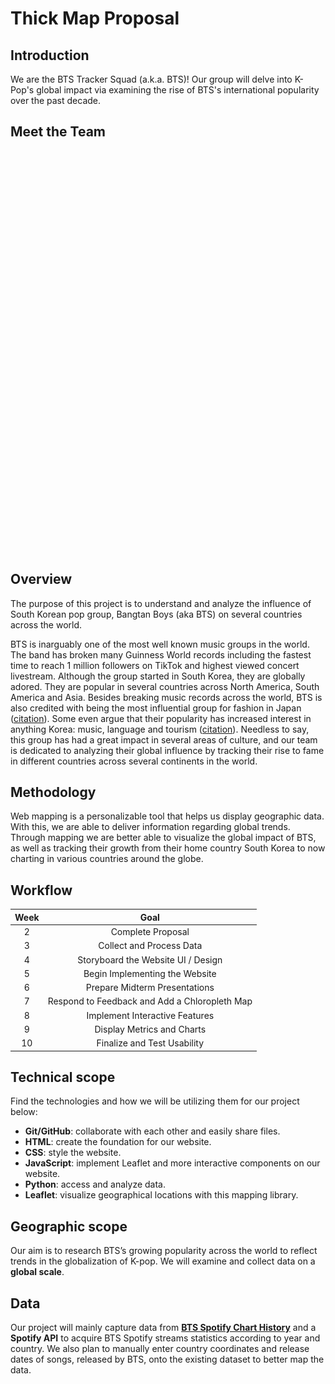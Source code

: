 # Thick Map Proposal

## Introduction
We are the BTS Tracker Squad (a.k.a. BTS)! Our group will delve into K-Pop's global impact via examining the rise of BTS's international popularity over the past decade.

## Meet the Team
<!-- Alyssa -->
<table style="visibility:hidden;">
<tbody>
  <tr>
    <td>
      <img align="left" width="200px" src="photos/alyssa.jpg">
    </td>
    <td>
      Hi, I'm <b>Alyssa Simmons</b> and I will be the <b>Web Developer</b> for our team. I am a fourth year Electrical Engineering major and I am excited to learn more about interactive web design over the course of this project. 
    </td>
  </tr>
<!--  Mariana  -->
  <tr>
    <td>
      <img align="left" width="200px" src="photos/mariana.png">
    </td>
    <td>
      Hi, I'm <b>Mariana Orozco-Berber</b> and I will be the <b>Project Manager</b> for our team. I am a fourth year Anthropology major and Digital Humanities minor. I am excited to use this project to imporve my coding skills as well as using them to create an interactive map.
    </td>
  </tr>
<!--  Yahaira  -->
  <tr>
    <td>
      <img align="left" width="200px" src="photos/yahaira.png">
    </td>
    <td>
      Hi, I'm <b>Yahaira Cortez</b> and I will be the <b>Data Specialis</b> for our team. I am a fourth year Cognitive Science major and Digital Humanities minor and I am excited to learn about web design and how to create and embed interactive maps.
    </td>
  </tr>
<!--  Hannah  -->
  <tr>
    <td>
      <img align="left" width="200px" src="photos/hannah.jpg">
    </td>
    <td>
      Hi, I'm <b>Hannah Kim</b> and I will be the <b>Content Specialist</b> for our team. I am a third year Communications Major and Digital Humanities minor and I am looking forward to improving my coding skills and learning more about web design through our project!
    </td>
  </tr>
</tbody>
</table>

## Overview
The purpose of this project is to understand and analyze the influence of South Korean pop group, Bangtan Boys (aka BTS) on several countries across the world.  

BTS is inarguably one of the most well known music groups in the world. The band has broken many Guinness World records including the fastest time to reach 1 million followers on TikTok and highest viewed concert livestream. Although the group started in South Korea, they are globally adored. They are popular in several countries across North America, South America and Asia. Besides breaking music records across the world, BTS is also credited with being the most influential group for fashion in Japan (<a href="https://japantoday.com/category/features/lifestyle/survey-asks-which-country%E2%80%99s-fashion-is-the-most-influential-in-japanese-street-style" target="_blank">citation</a>). Some even argue that their popularity has increased interest in anything Korea: music, language and tourism (<a href="https://awkwardlyvain.com/2020/08/17/the-cultural-impact-of-the-k-pop-group-bts-around-the-world/" target="_blank">citation</a>). Needless to say, this group has had a great impact in several areas of culture, and our team is dedicated to analyzing their global influence by tracking their rise to fame in different countries across several continents in the world.

## Methodology
Web mapping is a personalizable tool that helps us display geographic data. With this, we are able to deliver information regarding global trends. Through mapping we are better able to visualize the global impact of BTS, as well as tracking their growth from their home country South Korea to now charting in various countries around the globe. 

## Workflow
| Week |                            Goal                            |
| :--: | :--------------------------------------------------------: |
|  2   |                     Complete Proposal                      |
|  3   |                 Collect and Process Data                   |
|  4   |            Storyboard the Website UI / Design              |
|  5   |              Begin Implementing the Website                |
|  6   |               Prepare Midterm Presentations                |
|  7   |       Respond to Feedback and Add a Chloropleth Map        |
|  8   |              Implement Interactive Features                |
|  9   |                Display Metrics and Charts                  |
|  10  |               Finalize and Test Usability                  |

## Technical scope
Find the technologies and how we will be utilizing them for our project below:
-   **Git/GitHub**: collaborate with each other and easily share files.
-   **HTML**: create the foundation for our website.
-   **CSS**: style the website.
-   **JavaScript**: implement Leaflet and more interactive components on our website.
-   **Python**: access and analyze data.
-   **Leaflet**: visualize geographical locations with this mapping library.

## Geographic scope
Our aim is to research BTS’s growing popularity across the world to reflect trends in the globalization of K-pop. We will examine and collect data on a <b>global scale</b>.

## Data
Our project will mainly capture data from <b><a href="https://kworb.net/spotify/artist/3Nrfpe0tUJi4K4DXYWgMUX.html" target="_blank">BTS Spotify Chart History</a></b> and a <b>Spotify API</b> to acquire BTS Spotify streams statistics according to year and country. We also plan to manually enter country coordinates and release dates of songs, released by BTS, onto the existing dataset to better map the data.
